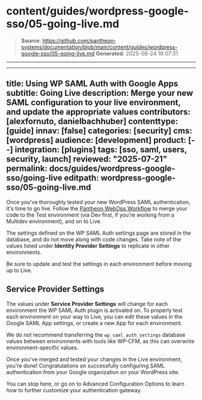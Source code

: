 # content/guides/wordpress-google-sso/05-going-live.md

> **Source**: https://github.com/pantheon-systems/documentation/blob/main/content/guides/wordpress-google-sso/05-going-live.md
> **Generated**: 2025-08-24 18:07:31

---

---
title: Using WP SAML Auth with Google Apps
subtitle: Going Live
description: Merge your new SAML configuration to your live environment, and update the appropriate values
contributors: [alexfornuto, danielbachhuber]
contenttype: [guide]
innav: [false]
categories: [security]
cms: [wordpress]
audience: [development]
product: [--]
integration: [plugins]
tags: [sso, saml, users, security, launch]
reviewed: "2025-07-21"
permalink: docs/guides/wordpress-google-sso/going-live
editpath: wordpress-google-sso/05-going-live.md
---

Once you've thoroughly tested your new WordPress SAML authentication, it's time to go live. Follow the [Pantheon WebOps Workflow](/pantheon-workflow) to merge your code to the Test environment (via Dev first, if you're working from a Multidev environment), and on to Live.

<Alert type="info" title="Note">

The settings defined on the WP SAML Auth settings page are stored in the database, and do not move along with code changes. Take note of the values listed under **Identity Provider Settings** to replicate in other environments.

</Alert>

Be sure to update and test the settings in each environment before moving up to Live.

## Service Provider Settings

The values under **Service Provider Settings** will change for each environment the WP SAML Auth plugin is activated on. To properly test each environment on your way to Live, you can edit these values in the Google SAML App settings, or create a new App for each environment.

<Alert type="danger" title="Warning">

We do *not* recommend transferring the `wp_saml_auth_settings` database values between environments with tools like WP-CFM, as this can overwrite environment-specific values.

</Alert>

Once you've merged and tested your changes in the Live environment, you're done! Congratulations on successfully configuring SAML authentication from your Google organization on your WordPress site.

You can stop here, or go on to Advanced Configuration Options to learn how to further customize your authentication gateway.
